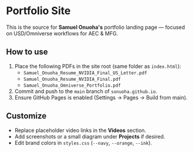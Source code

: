 
# Portfolio Site

This is the source for **Samuel Onuoha's** portfolio landing page — focused on USD/Omniverse workflows for AEC & MFG.

## How to use

1. Place the following PDFs in the site root (same folder as `index.html`):
   - `Samuel_Onuoha_Resume_NVIDIA_Final_US_Letter.pdf`
   - `Samuel_Onuoha_Resume_NVIDIA_Final.pdf`
   - `Samuel_Onuoha_Omniverse_Portfolio.pdf`
2. Commit and push to the `main` branch of `sonuoha.github.io`.
3. Ensure GitHub Pages is enabled (Settings → Pages → Build from main).

## Customize

- Replace placeholder video links in the **Videos** section.
- Add screenshots or a small diagram under **Projects** if desired.
- Edit brand colors in `styles.css` (`--navy`, `--orange`, `--ink`).
